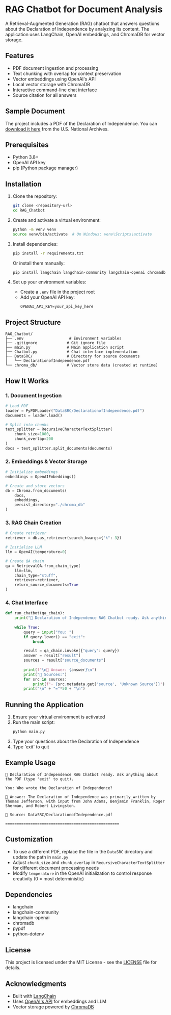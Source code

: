 # RAG Chatbot for Document Analysis

A Retrieval-Augmented Generation (RAG) chatbot that answers questions about the Declaration of Independence by analyzing its content. The application uses LangChain, OpenAI embeddings, and ChromaDB for vector storage.

## Features

- PDF document ingestion and processing
- Text chunking with overlap for context preservation
- Vector embeddings using OpenAI's API
- Local vector storage with ChromaDB
- Interactive command-line chat interface
- Source citation for all answers

## Sample Document

The project includes a PDF of the Declaration of Independence. You can [download it here](https://www.archives.gov/founding-docs/declaration-transcript) from the U.S. National Archives.

## Prerequisites

- Python 3.8+
- OpenAI API key
- pip (Python package manager)

## Installation

1. Clone the repository:
   ```bash
   git clone <repository-url>
   cd RAG_Chatbot
   ```

2. Create and activate a virtual environment:
   ```bash
   python -m venv venv
   source venv/bin/activate  # On Windows: venv\Scripts\activate
   ```

3. Install dependencies:
   ```bash
   pip install -r requirements.txt
   ```
   
   Or install them manually:
   ```bash
   pip install langchain langchain-community langchain-openai chromadb pypdf python-dotenv
   ```

4. Set up your environment variables:
   - Create a `.env` file in the project root
   - Add your OpenAI API key:
     ```
     OPENAI_API_KEY=your_api_key_here
     ```

## Project Structure

```
RAG_Chatbot/
├── .env                    # Environment variables
├── .gitignore             # Git ignore file
├── main.py                # Main application script
├── Chatbot.py             # Chat interface implementation
├── DataSRC/               # Directory for source documents
│   └── DeclarationofIndependence.pdf
└── chroma_db/             # Vector store data (created at runtime)
```

## How It Works

### 1. Document Ingestion

```python
# Load PDF
loader = PyPDFLoader("DataSRC/DeclarationofIndependence.pdf")
documents = loader.load()

# Split into chunks
text_splitter = RecursiveCharacterTextSplitter(
    chunk_size=1000,
    chunk_overlap=200
)
docs = text_splitter.split_documents(documents)
```

### 2. Embeddings & Vector Storage

```python
# Initialize embeddings
embeddings = OpenAIEmbeddings()

# Create and store vectors
db = Chroma.from_documents(
    docs, 
    embeddings, 
    persist_directory="./chroma_db"
)
```

### 3. RAG Chain Creation

```python
# Create retriever
retriever = db.as_retriever(search_kwargs={"k": 3})

# Initialize LLM
llm = OpenAI(temperature=0)

# Create QA chain
qa = RetrievalQA.from_chain_type(
    llm=llm,
    chain_type="stuff",
    retriever=retriever,
    return_source_documents=True
)
```

### 4. Chat Interface

```python
def run_chatbot(qa_chain):
    print("📜 Declaration of Independence RAG Chatbot ready. Ask anything about the PDF (type 'exit' to quit).")
    
    while True:
        query = input("You: ")
        if query.lower() == "exit":
            break

        result = qa_chain.invoke({"query": query})
        answer = result["result"]
        sources = result["source_documents"]
        
        print(f"\n🤖 Answer: {answer}\n")
        print("📄 Sources:")
        for src in sources:
            print(f"- {src.metadata.get('source', 'Unknown Source')}")
        print("\n" + "="*50 + "\n")
```

## Running the Application

1. Ensure your virtual environment is activated
2. Run the main script:
   ```bash
   python main.py
   ```
3. Type your questions about the Declaration of Independence
4. Type 'exit' to quit

## Example Usage

```
📜 Declaration of Independence RAG Chatbot ready. Ask anything about the PDF (type 'exit' to quit).

You: Who wrote the Declaration of Independence?

🤖 Answer: The Declaration of Independence was primarily written by Thomas Jefferson, with input from John Adams, Benjamin Franklin, Roger Sherman, and Robert Livingston.

📄 Source: DataSRC/DeclarationofIndependence.pdf

==================================================
```

## Customization

- To use a different PDF, replace the file in the `DataSRC` directory and update the path in `main.py`
- Adjust `chunk_size` and `chunk_overlap` in `RecursiveCharacterTextSplitter` for different document processing needs
- Modify `temperature` in the OpenAI initialization to control response creativity (0 = most deterministic)

## Dependencies

- langchain
- langchain-community
- langchain-openai
- chromadb
- pypdf
- python-dotenv

## License

This project is licensed under the MIT License - see the [LICENSE](LICENSE) file for details.

## Acknowledgments

- Built with [LangChain](https://python.langchain.com/)
- Uses [OpenAI's API](https://platform.openai.com/) for embeddings and LLM
- Vector storage powered by [ChromaDB](https://www.trychroma.com/)
